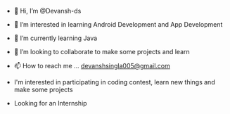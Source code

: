 - 👋 Hi, I’m @Devansh-ds
- 👀 I’m interested in learning Android Development and App Development
- 🌱 I’m currently learning Java
- 💞️ I’m looking to collaborate to make some projects and learn
- 📫 How to reach me ... devanshsingla005@gmail.com
- I'm interested in participating in coding contest, learn new things and make some projects

- Looking for an Internship 

<!---
Devansh-ds/Devansh-ds is a ✨ special ✨ repository because its `README.md` (this file) appears on your GitHub profile.
You can click the Preview link to take a look at your changes.
--->
